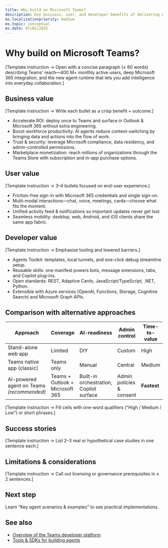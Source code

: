 ```yaml
---
title: Why build on Microsoft Teams?  
description: Key business, user, and developer benefits of delivering AI-powered solutions on the Teams platform.  
ms.localizationpriority: medium  
ms.topic: conceptual
ms.date: 07/02/2025  
---
```

# Why build on Microsoft Teams?  

[Template instruction → Open with a concise paragraph (≤ 80 words) describing Teams’ reach—400 M+ monthly active users, deep Microsoft 365 integration, and the new agent runtime that lets you add intelligence into everyday collaboration.]

## Business value  

[Template instruction → Write each bullet as a crisp benefit + outcome.]  

- Accelerate ROI: deploy once to Teams and surface in Outlook & Microsoft 365 without extra engineering.  
- Boost workforce productivity: AI agents reduce context-switching by bringing data and actions into the flow of work.  
- Trust & security: leverage Microsoft compliance, data residency, and admin-controlled permissions.  
- Marketplace monetization: reach millions of organizations through the Teams Store with subscription and in-app purchase options.

## User value  

[Template instruction → 3–4 bullets focused on end-user experience.]  

- Friction-free sign-in with Microsoft 365 credentials and single sign-on.  
- Multi-modal interactions—chat, voice, meetings, cards—choose what fits the moment.  
- Unified activity feed & notifications so important updates never get lost.  
- Seamless mobility: desktop, web, Android, and iOS clients share the same app fabric.

## Developer value  

[Template instruction → Emphasize tooling and lowered barriers.]  

- Agents Toolkit: templates, local tunnels, and one-click debug streamline setup.  
- Reusable skills: one manifest powers bots, message extensions, tabs, and Copilot plug-ins.  
- Open standards: REST, Adaptive Cards, JavaScript/TypeScript, .NET, Python.  
- Extensible with Azure services (OpenAI, Functions, Storage, Cognitive Search) and Microsoft Graph APIs.

## Comparison with alternative approaches  

| Approach | Coverage | AI-readiness | Admin control | Time-to-value |  
|----------|----------|--------------|---------------|---------------|  
| Stand-alone web app | Limited | DIY | Custom | High |  
| Teams native app (classic) | Teams only | Manual | Central | Medium |  
| AI-powered agent on Teams *(recommended)* | Teams + Outlook + Microsoft 365 | Built-in orchestration, Copilot surface | Admin policies & consent | **Fastest** |

[Template instruction → Fill cells with one-word qualifiers (“High / Medium / Low”) or short phrases.]

## Success stories  

[Template instruction → List 2–3 real or hypothetical case studies in one sentence each.]

## Limitations & considerations  

[Template instruction → Call out licensing or governance prerequisites in ≤ 2 sentences.]

## Next step  

Learn “Key agent scenarios & examples” to see practical implementations.

## See also  

- [Overview of the Teams developer platform](overview-of-teams-developer-platform-outline.md)  
- [Tools & SDKs for building agents](../build/tools-sdk-for-agents-outline.md)  
